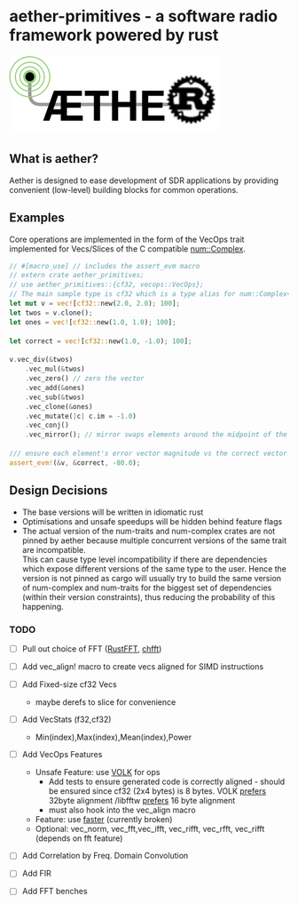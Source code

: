 # aether-primitives - a software radio framework powered by rust

![aether logo](/aether_logo.svg)

## What is aether?
Aether is designed to ease development of SDR applications by providing convenient (low-level) building blocks for common operations.  

## Examples
Core operations are implemented in the form of the VecOps trait implemented for Vecs/Slices of the C compatible [num::Complex<f32>](https://docs.rs/num-complex/latest/num_complex/type.Complex32.html).  

```rust
// #[macro_use] // includes the assert_evm macro
// extern crate aether_primitives;
// use aether_primitives::{cf32, vecops::VecOps};
// The main sample type is cf32 which is a type alias for num::Complex<f32>
let mut v = vec![cf32::new(2.0, 2.0); 100];
let twos = v.clone();
let ones = vec![cf32::new(1.0, 1.0); 100];

let correct = vec![cf32::new(1.0, -1.0); 100];

v.vec_div(&twos)
    .vec_mul(&twos)
    .vec_zero() // zero the vector
    .vec_add(&ones)
    .vec_sub(&twos)
    .vec_clone(&ones)
    .vec_mutate(|c| c.im = -1.0) 
    .vec_conj()
    .vec_mirror(); // mirror swaps elements around the midpoint of the array

/// ensure each element's error vector magnitude vs the correct vector is below -80dB
assert_evm!(&v, &correct, -80.0); 
```

## Design Decisions
* The base versions will be written in idiomatic rust  
* Optimisations and unsafe speedups will be hidden behind feature flags  
* The actual version of the num-traits and num-complex crates are not pinned by aether because multiple concurrent versions of the same trait are incompatible.  
This can cause type level incompatibility if there are dependencies which expose different versions of the same type to the user.
Hence the version is not pinned as cargo will usually try to build the same version of num-complex and num-traits for the biggest set of dependencies (within their version constraints), thus reducing the probability of this happening.

### TODO
- [ ] Pull out choice of FFT ([RustFFT](https://github.com/awelkie/RustFFT), [chfft](https://github.com/chalharu/chfft))
- [ ] Add vec_align! macro to create vecs aligned for SIMD instructions
- [ ] Add Fixed-size cf32 Vecs
    - maybe derefs to slice for convenience
- [ ] Add VecStats (f32,cf32)
    - Min(index),Max(index),Mean(index),Power
- [ ] Add VecOps Features
    - Unsafe Feature: use [VOLK](https://libvolk.org) for ops
        - Add tests to ensure generated code is correctly aligned - should be ensured since cf32 (2x4 bytes) is 8 bytes. VOLK [prefers](https://libvolk.org/doxygen/concepts_terms_and_techniques.html) 32byte alignment /libfftw [prefers](http://www.fftw.org/fftw3_doc/SIMD-alignment-and-fftw_005fmalloc.html) 16 byte alignment
        - must also hook into the vec_align macro
    - Feature: use [faster](https://github.com/AdamNiederer/faster) (currently broken)
    - Optional: vec_norm, vec_fft,vec_ifft, vec_rifft, vec_rfft, vec_rifft (depends on fft feature)
- [ ] Add Correlation by Freq. Domain Convolution
- [ ] Add FIR
- [ ] Add FFT benches

